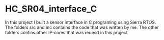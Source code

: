 # HC_SR04_interface_C
In this project I built a sensor interface in C programing using Sierra RTOS.
The folders src and inc contains the code that was written by me.
The other folders contins other IP-cores that was reuesd in this project

